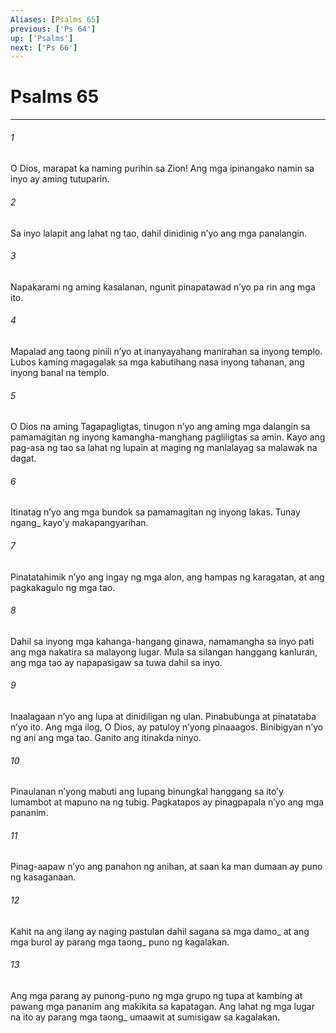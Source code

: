 ```yaml
---
Aliases: [Psalms 65]
previous: ['Ps 64']
up: ['Psalms']
next: ['Ps 66']
---
```

# Psalms 65

***






















###### 1 










O Dios, marapat ka naming purihin sa Zion! Ang mga ipinangako namin sa inyo ay aming tutuparin. 





















###### 2 










Sa inyo lalapit ang lahat ng tao, dahil dinidinig nʼyo ang mga panalangin. 





















###### 3 










Napakarami ng aming kasalanan, ngunit pinapatawad nʼyo pa rin ang mga ito. 





















###### 4 










Mapalad ang taong pinili nʼyo at inanyayahang manirahan sa inyong templo. Lubos kaming magagalak sa mga kabutihang nasa inyong tahanan, ang inyong banal na templo. 





















###### 5 










O Dios na aming Tagapagligtas, tinugon nʼyo ang aming mga dalangin sa pamamagitan ng inyong kamangha-manghang pagliligtas sa amin. Kayo ang pag-asa ng tao sa lahat ng lupain at maging ng manlalayag sa malawak na dagat. 





















###### 6 










Itinatag nʼyo ang mga bundok sa pamamagitan ng inyong lakas. Tunay ngang_ kayoʼy makapangyarihan. 





















###### 7 










Pinatatahimik nʼyo ang ingay ng mga alon, ang hampas ng karagatan, at ang pagkakagulo ng mga tao. 





















###### 8 










Dahil sa inyong mga kahanga-hangang ginawa, namamangha sa inyo pati ang mga nakatira sa malayong lugar. Mula sa silangan hanggang kanluran, ang mga tao ay napapasigaw sa tuwa dahil sa inyo. 





















###### 9 










Inaalagaan nʼyo ang lupa at dinidiligan ng ulan. Pinabubunga at pinatataba nʼyo ito. Ang mga ilog, O Dios, ay patuloy nʼyong pinaaagos. Binibigyan nʼyo ng ani ang mga tao. Ganito ang itinakda ninyo. 





















###### 10 










Pinaulanan nʼyong mabuti ang lupang binungkal hanggang sa itoʼy lumambot at mapuno na ng tubig. Pagkatapos ay pinagpapala nʼyo ang mga pananim. 





















###### 11 










Pinag-aapaw nʼyo ang panahon ng anihan, at saan ka man dumaan ay puno ng kasaganaan. 





















###### 12 










Kahit na ang ilang ay naging pastulan dahil sagana sa mga damo_ at ang mga burol ay parang mga taong_ puno ng kagalakan. 





















###### 13 










Ang mga parang ay punong-puno ng mga grupo ng tupa at kambing at pawang mga pananim ang makikita sa kapatagan. Ang lahat ng mga lugar na ito ay parang mga taong_ umaawit at sumisigaw sa kagalakan.
